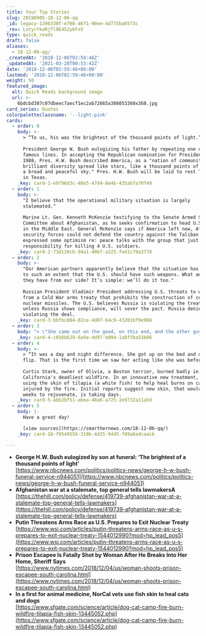 ```yaml
---
title: Your Top Stories
slug: 20190905-18-12-06-qq
_id: legacy-1396330f-e708-46f1-90ee-4d775ba6573c
_rev: LotyrYkaRjTl0E452ykFxV
type: quick_reads
draft: false
aliases:
  - 18-12-06-qq/
_createdAt: '2018-12-06T02:59:46Z'
_updatedAt: '2021-03-28T00:53:42Z'
date: '2018-12-06T02:59:46+00:00'
lastmod: '2018-12-06T02:59:46+00:00'
weight: 50
featured_image:
  alt: Quick Reads background image
  url: >-
    6bdcbd307c07dbeec7aecf1ec2ab72665a308053360x360.jpg
card_series: Quotes
colorpaletteclassname: '--light-pink'
cards:
  - order: 0
    body: >-
      > “To us, his was the brightest of the thousand points of light.”  
        
      President George W. Bush eulogizing his father by repeating one of his
      famous lines. In accepting the Republican nomination for President in
      1988, Pres. H.W. Bush described America, as a "nation of communities...a
      brilliant diversity spread like stars, like a thousand points of light in
      a broad and peaceful sky." Pres. H.W. Bush will be laid to rest Thursday
      in Texas.
    _key: card-1-e9796d3c-40e5-47d4-8e4b-435ab7a70f49
  - order: 1
    body: >-
      "I believe that the operational military situation is largely
      stalemated."  
        
      Marine Lt. Gen. Kenneth McKenzie testifying to the Senate Armed Services
      Committee about Afghanistan, as he seeks confirmation to head U.S. forces
      in the Middle East. General McKenzie says if America left now, Afghan
      security forces could not defend the country against the Taliban but
      expressed some optimism re: peace talks with the group that just claimed
      responsibility for killing 4 U.S. soldiers.
    _key: card-2-73d138cb-94a1-406f-a225-fed1c78a3778
  - order: 2
    body: >-
      "Our American partners apparently believe that the situation has changed
      to such an extent that the U.S. should have such weapons. What answer will
      they have from our side? It’s simple: we’ll do it too."  
        
      Russian President Vladimir President addressing U.S. threats to withdraw
      from a Cold War arms treaty that prohibits the construction of certain
      nuclear missiles. The U.S. believes Russia is violating the treaty and
      unless Russia shows compliance, will sever the pact. Russia denies
      violating the deal.
    _key: card-3-bbfbc884-02ce-4d07-b4c9-43201bf9e988
  - order: 3
    body: "> \"She came out on the good, on this end, and the other guy a\x14 the bad guy a\x14 didn’t… I think she’ll be inspiration to a lot of other ladies.\"  \n  \nSouth Carolina Pickens County Sheriff Rick Clark speaking about a local woman who shot and killed an escaped prison inmate who broke down her door in the middle of the night and approached her bedroom. The woman, a legal gun owner, shot the intruder once in the head and killed him."
    _key: card-4-c016b629-6a9e-4d97-b094-1a8ffba53b06
  - order: 4
    body: >-
      > “It was a day and night difference. She got up on the bed and did a back
      flip. That is the first time we saw her acting like she was before.”  
        
      Curtis Stark, owner of Olivia, a Boston terrier, burned badly in
      California's deadliest wildfire. In an innovative new treatment, vets are
      using the skin of tilapia (a white fish) to help heal burns on cats & dogs
      injured by the fire. Initial reports suggest new skin, that would take
      weeks to rejuvenate, is taking days.
    _key: card-5-abb2bf51-abea-48a6-a725-2e9732a11a5d
  - order: 5
    body: |-
      Have a great day!

      [view sources](https://smarthernews.com/18-12-06-qq/)
    _key: card-10-f9549556-319b-4d15-94d5-f09a8a4caacb

---
```

* **George H.W. Bush eulogized by son at funeral: ‘The brightest of a thousand points of light’**  
[https://www.nbcnews.com/politics/politics-news/george-h-w-bush-funeral-service-n944051](https://www.nbcnews.com/politics/politics-news/george-h-w-bush-funeral-service-n944051)
* **Afghanistan war at a stalemate, top general tells lawmakersA**  
[https://thehill.com/policy/defense/419739-afghanistan-war-at-a-stalemate-top-general-tells-lawmakers](https://thehill.com/policy/defense/419739-afghanistan-war-at-a-stalemate-top-general-tells-lawmakers)
* **Putin Threatens Arms Race as U.S. Prepares to Exit Nuclear Treaty**  
[https://www.wsj.com/articles/putin-threatens-arms-race-as-u-s-prepares-to-exit-nuclear-treaty-1544012990?mod=hp_lead_pos5](https://www.wsj.com/articles/putin-threatens-arms-race-as-u-s-prepares-to-exit-nuclear-treaty-1544012990?mod=hp_lead_pos5)
* **Prison Escapee Is Fatally Shot by Woman After He Breaks Into Her Home, Sheriff Says**  
[https://www.nytimes.com/2018/12/04/us/woman-shoots-prison-escapee-south-carolina.html](https://www.nytimes.com/2018/12/04/us/woman-shoots-prison-escapee-south-carolina.html)
* **In a first for animal medicine, NorCal vets use fish skin to heal cats and dogs**  
[https://www.sfgate.com/science/article/dog-cat-camp-fire-burn-wildfire-tilapia-fish-skin-13445052.php](https://www.sfgate.com/science/article/dog-cat-camp-fire-burn-wildfire-tilapia-fish-skin-13445052.php)